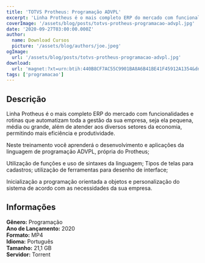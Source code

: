 ```yaml
---
title: 'TOTVS Protheus: Programação ADVPL'
excerpt: 'Linha Protheus é o mais completo ERP do mercado com funcionalidades e rotinas que automatizam toda a gestão da sua empresa, seja ela pequena, média ou grande, além de atender aos diversos setores da economia, permitindo mais eficiência e produtividade.  Neste treinamento você aprenderá o des'
coverImage: '/assets/blog/posts/totvs-protheus-programacao-advpl.jpg'
date: '2020-09-27T03:00:00.000Z'
author:
  name: Download Cursos
  picture: '/assets/blog/authors/joe.jpeg'
ogImage:
  url: '/assets/blog/posts/totvs-protheus-programacao-advpl.jpg'
download:
  url: 'magnet:?xt=urn:btih:440B8CF7AC55C9901BA8A6B41BE41F45912A1354&dn=Totvs%20programa%c3%a7%c3%a3o%20ADVPL&tr=udp%3a%2f%2ftracker.openbittorrent.com%3a1337%2fannounce&tr=udp%3a%2f%2ftracker.opentrackr.org%3a1337%2fannounce'
tags: ['programacao']
---
```

<h2>Descrição</h2>
<p>Linha Protheus é o mais completo ERP do mercado com funcionalidades e rotinas que automatizam toda a gestão da sua empresa, seja ela pequena, média ou grande, além de atender aos diversos setores da economia, permitindo mais eficiência e produtividade.</p><p>Neste treinamento você aprenderá o desenvolvimento e aplicações da linguagem de programação ADVPL, própria do Protheus;</p><p>Utilização de funções e uso de sintaxes da linguagem; Tipos de telas para cadastros; utilização de ferramentas para desenho de interface;</p><p>Inicialização a programação orientada a objetos e personalização do sistema de acordo com as necessidades da sua empresa.</p><h2>Informações</h2><p><strong>Gênero:</strong> Programação<br/> <strong>Ano de Lançamento:</strong> 2020<br/> <strong>Formato:</strong> MP4<br/> <strong>Idioma:</strong> Português<br/> <strong>Tamanho:</strong> 21,1 GB<br/> <strong>Servidor:</strong> Torrent</p>